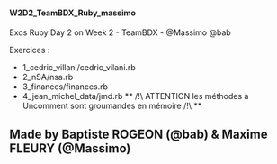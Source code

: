 #### W2D2_TeamBDX_Ruby_massimo
Exos Ruby Day 2 on Week 2 - TeamBDX - @Massimo @bab


Exercices : 

+ 1_cedric_villani/cedric_vilani.rb
+ 2_nSA/nsa.rb
+ 3_finances/finances.rb
+ 4_jean_michel_data/jmd.rb    ** /!\ ATTENTION les méthodes à Uncomment sont groumandes en mémoire /!\ **


## Made by Baptiste ROGEON (@bab) & Maxime FLEURY (@Massimo)
